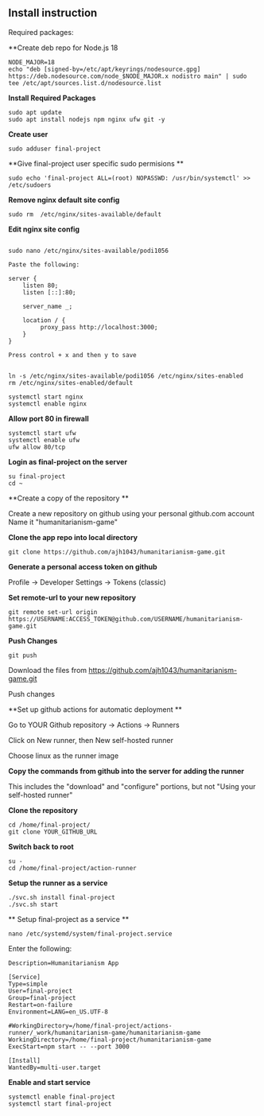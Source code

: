 ## Install instruction

Required packages:

**Create deb repo for Node.js 18
```
NODE_MAJOR=18
echo "deb [signed-by=/etc/apt/keyrings/nodesource.gpg] https://deb.nodesource.com/node_$NODE_MAJOR.x nodistro main" | sudo tee /etc/apt/sources.list.d/nodesource.list
```

**Install Required Packages**
```
sudo apt update
sudo apt install nodejs npm nginx ufw git -y
```

**Create user**
```
sudo adduser final-project
```

**Give final-project user specific sudo permisions **
```
sudo echo 'final-project ALL=(root) NOPASSWD: /usr/bin/systemctl' >> /etc/sudoers
```

**Remove nginx default site config**

```
sudo rm  /etc/nginx/sites-available/default

```

**Edit nginx site config**



```

sudo nano /etc/nginx/sites-available/podi1056

Paste the following:

server {
    listen 80;
    listen [::]:80;

    server_name _;
        
    location / {
         proxy_pass http://localhost:3000;
    }
}

Press control + x and then y to save


ln -s /etc/nginx/sites-available/podi1056 /etc/nginx/sites-enabled 
rm /etc/nginx/sites-enabled/default

systemctl start nginx
systemctl enable nginx
```

**Allow port 80 in firewall**
```
systemctl start ufw
systemctl enable ufw
ufw allow 80/tcp
```

**Login as final-project on the server**
```
su final-project
cd ~
```

**Create a copy of the repository **

Create a new repository on github using your personal github.com account
Name it "humanitarianism-game"

**Clone the app repo into local directory**
```
git clone https://github.com/ajh1043/humanitarianism-game.git
```

**Generate a personal access token on github**

Profile -> Developer Settings -> Tokens (classic)

**Set remote-url to your new repository**
```
git remote set-url origin https://USERNAME:ACCESS_TOKEN@github.com/USERNAME/humanitarianism-game.git
```



**Push Changes**
```
git push
```

Download the files from https://github.com/ajh1043/humanitarianism-game.git

Push changes

**Set up github actions for automatic deployment **

Go to YOUR Github repository -> Actions -> Runners

Click on New runner, then New self-hosted runner

Choose linux as the runner image

**Copy the commands from github into the server for adding the runner**

This includes the "download" and "configure" portions, but not "Using your self-hosted runner"

**Clone the repository**
```
cd /home/final-project/
git clone YOUR_GITHUB_URL
```

**Switch back to root**
```
su -
cd /home/final-project/action-runner
```

**Setup the runner as a service**
```
./svc.sh install final-project
./svc.sh start
```

** Setup final-project as a service **
```
nano /etc/systemd/system/final-project.service
```

Enter the following:

```[Unit]
Description=Humanitarianism App

[Service]
Type=simple
User=final-project
Group=final-project
Restart=on-failure
Environment=LANG=en_US.UTF-8

#WorkingDirectory=/home/final-project/actions-runner/_work/humanitarianism-game/humanitarianism-game
WorkingDirectory=/home/final-project/humanitarianism-game
ExecStart=npm start -- --port 3000

[Install]
WantedBy=multi-user.target
```

**Enable and start service**

```
systemctl enable final-project
systemctl start final-project
```
